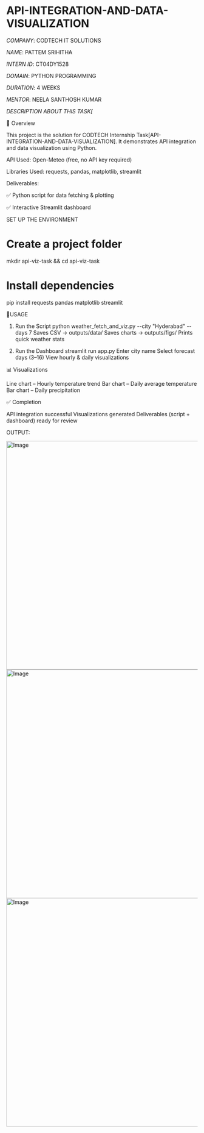 # API-INTEGRATION-AND-DATA-VISUALIZATION

*COMPANY*: CODTECH IT SOLUTIONS

*NAME*: PATTEM SRIHITHA

*INTERN ID*:  CT04DY1528

*DOMAIN*:  PYTHON PROGRAMMING

*DURATION*: 4 WEEKS

*MENTOR*: NEELA SANTHOSH KUMAR

*DESCRIPTION ABOUT THIS TASK[*

📌 Overview

This project is the solution for CODTECH Internship Task[API-INTEGRATION-AND-DATA-VISUALIZATION].
It demonstrates API integration and data visualization using Python.

API Used: Open-Meteo (free, no API key required)

Libraries Used: requests, pandas, matplotlib, streamlit

Deliverables:

✅ Python script for data fetching & plotting

✅ Interactive Streamlit dashboard

SET UP THE ENVIRONMENT

# Create a project folder
mkdir api-viz-task && cd api-viz-task

# Install dependencies
pip install requests pandas matplotlib streamlit

🚀USAGE

1. Run the Script
python weather_fetch_and_viz.py --city "Hyderabad" --days 7
Saves CSV → outputs/data/
Saves charts → outputs/figs/
Prints quick weather stats

2. Run the Dashboard
streamlit run app.py
Enter city name
Select forecast days (3–16)
View hourly & daily visualizations

📊 Visualizations

Line chart – Hourly temperature trend
Bar chart – Daily average temperature
Bar chart – Daily precipitation

✅ Completion

API integration successful
Visualizations generated
Deliverables (script + dashboard) ready for review

OUTPUT:

<img width="1650" height="600" alt="Image" src="https://github.com/user-attachments/assets/9c13cb41-0e13-44fd-95c4-ab615c16eed8" />

<img width="1200" height="600" alt="Image" src="https://github.com/user-attachments/assets/0bcac696-655a-4f0c-b38c-106ed7ac5330" />

<img width="1200" height="600" alt="Image" src="https://github.com/user-attachments/assets/1c32d074-640b-4aeb-847d-25575c2caea3" />


















